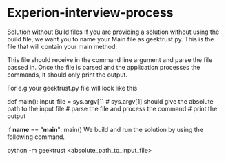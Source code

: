 # Experion-interview-process

Solution without Build files
If you are providing a solution without using the build file, we want you to name your Main file as geektrust.py. This is the file that will contain your main method.

This file should receive in the command line argument and parse the file passed in. Once the file is parsed and the application processes the commands, it should only print the output.

For e.g your geektrust.py file will look like this

def main():
    input_file = sys.argv[1]
    # sys.argv[1] should give the absolute path to the input file
    # parse the file and process the command
    # print the output

if __name__ == "__main__":
    main()
We build and run the solution by using the following command.

python -m geektrust <absolute_path_to_input_file>
